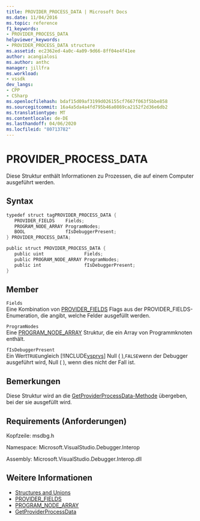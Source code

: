 ```yaml
---
title: PROVIDER_PROCESS_DATA | Microsoft Docs
ms.date: 11/04/2016
ms.topic: reference
f1_keywords:
- PROVIDER_PROCESS_DATA
helpviewer_keywords:
- PROVIDER_PROCESS_DATA structure
ms.assetid: ec2362ed-4a0c-4a09-9d66-8ff04e4f41ee
author: acangialosi
ms.author: anthc
manager: jillfra
ms.workload:
- vssdk
dev_langs:
- CPP
- CSharp
ms.openlocfilehash: bdaf15d09af3199d026155cf7667f063f5bbe858
ms.sourcegitcommit: 16a4a5da4a4fd795b46a0869ca2152f2d36e6db2
ms.translationtype: MT
ms.contentlocale: de-DE
ms.lasthandoff: 04/06/2020
ms.locfileid: "80713782"
---
```

# <a name="provider_process_data"></a>PROVIDER_PROCESS_DATA
Diese Struktur enthält Informationen zu Prozessen, die auf einem Computer ausgeführt werden.

## <a name="syntax"></a>Syntax

```cpp
typedef struct tagPROVIDER_PROCESS_DATA {
   PROVIDER_FIELDS    Fields;
   PROGRAM_NODE_ARRAY ProgramNodes;
   BOOL               fIsDebuggerPresent;
} PROVIDER_PROCESS_DATA;
```

```csharp
public struct PROVIDER_PROCESS_DATA {
   public uint               Fields;
   public PROGRAM_NODE_ARRAY ProgramNodes;
   public int                fIsDebuggerPresent;
}
```

## <a name="members"></a>Member
 `Fields`\
 Eine Kombination von [PROVIDER_FIELDS](../../../extensibility/debugger/reference/provider-fields.md) Flags aus der PROVIDER_FIELDS-Enumeration, die angibt, welche Felder ausgefüllt werden.

 `ProgramNodes`\
 Eine [PROGRAM_NODE_ARRAY](../../../extensibility/debugger/reference/program-node-array.md) Struktur, die ein Array von Programmknoten enthält.

 `fIsDebuggerPresent`\
 Ein Wert`TRUE`ungleich [!INCLUDE[vsprvs](../../../code-quality/includes/vsprvs_md.md)] Null ( ),`FALSE`wenn der Debugger ausgeführt wird, Null ( ), wenn dies nicht der Fall ist.

## <a name="remarks"></a>Bemerkungen
 Diese Struktur wird an die [GetProviderProcessData-Methode](../../../extensibility/debugger/reference/idebugprogramprovider2-getproviderprocessdata.md) übergeben, bei der sie ausgefüllt wird.

## <a name="requirements"></a>Requirements (Anforderungen)
 Kopfzeile: msdbg.h

 Namespace: Microsoft.VisualStudio.Debugger.Interop

 Assembly: Microsoft.VisualStudio.Debugger.Interop.dll

## <a name="see-also"></a>Weitere Informationen
- [Structures and Unions](../../../extensibility/debugger/reference/structures-and-unions.md)
- [PROVIDER_FIELDS](../../../extensibility/debugger/reference/provider-fields.md)
- [PROGRAM_NODE_ARRAY](../../../extensibility/debugger/reference/program-node-array.md)
- [GetProviderProcessData](../../../extensibility/debugger/reference/idebugprogramprovider2-getproviderprocessdata.md)
